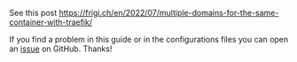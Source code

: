 
See this post https://frigi.ch/en/2022/07/multiple-domains-for-the-same-container-with-traefik/


If you find a problem in this guide or in the configurations files you can open an [issue](https://github.com/frigi83/traefik-examples/issues) on GitHub. Thanks!
